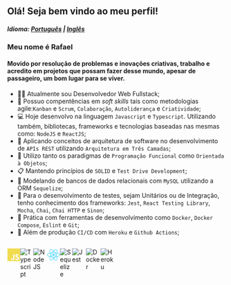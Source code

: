 ## Olá! Seja bem vindo ao meu perfil!
##### Idioma: [Português](https://github.com/rafaelimaf/rafaelimaf/blob/main/README.md) | [Inglês](https://github.com/rafaelimaf/rafaelimaf/blob/main/README-en.md)

### Meu nome é Rafael

#### Movido por resolução de problemas e inovações criativas, trabalho e acredito em projetos que possam fazer desse mundo, apesar de passageiro, um bom lugar para se viver.

- 👨‍💻 Atualmente sou Desenvolvedor Web Fullstack;
- 🧠 Possuo compentências em _soft skills_ tais como metodologias agile:`Kanban` e `Scrum`, `Colaboração`, `Autoliderança` e `Criatividade`;
- 💻 Hoje desenvolvo na linguagem `Javascript` e `Typescript`. Utilizando também, bibliotecas, frameworks e tecnologias baseadas nas mesmas como: `NodeJS` e `ReactJS`;
- 📐 Aplicando conceitos de arquitetura de software no desenvolvimento de `APIs REST` utilizando `Arquitetura em Três Camadas`;
- 📝 Utilizo tanto os paradigmas de `Programação Funcional` como `Orientada à Objetos`;
- 📋 Mantendo princípios de `SOLID` e `Test Drive Development`;
- 🎲 Modelando de bancos de dados relacionais com `MySQL` utilizando a ORM `Sequelize`;
- 🧪 Para o desenvolvimento de testes, sejam Unitários ou de Integração, tenho conhecimento dos frameworks: `Jest`, `React Testing Library`, `Mocha`, `Chai`, `Chai HTTP` e `Sinon`;
- 🐋 Prática com ferramentas de desenvolvimento como `Docker`, `Docker Compose`, `Eslint` e `Git`;
- 🔧 Além de produção `CI/CD` com `Heroku` e `Github Actions`;

##
<div style="display: inline_block">
  <img align="left" height="30" width="30" src="https://raw.githubusercontent.com/devicons/devicon/master/icons/javascript/javascript-plain.svg" alt="Javascript">
  <img align="left" width="30" src="https://iconape.com/wp-content/png_logo_vector/typescript.png" alt="Typescript">
  <img align="left" width="32" src="https://cdn.iconscout.com/icon/free/png-256/node-js-1174925.png" alt="NodeJS">
  <img align="left" width="30" src="https://raw.githubusercontent.com/devicons/devicon/master/icons/react/react-original.svg" alt="ReactJS">
  <img align="left" width="28" src="https://iconape.com/wp-content/files/gq/99606/svg/sequelize.svg" alt="Sequelize">
  <img align="left" width="32" src="https://icons-for-free.com/iconfiles/png/512/vscode+icons+type+jest-1324451331240398710.png" alt="Jest">
  <img align="left" width="34" src="https://cdn-icons-png.flaticon.com/512/5969/5969059.png" alt="Docker">
  <img align="left" width="30" src="https://www.pngrepo.com/png/353869/512/heroku-icon.png" alt="Heroku">
</div>
